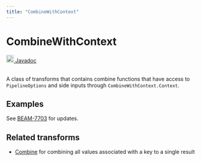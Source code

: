 ```yaml
---
title: "CombineWithContext"
---
```

<!--
Licensed under the Apache License, Version 2.0 (the "License");
you may not use this file except in compliance with the License.
You may obtain a copy of the License at

http://www.apache.org/licenses/LICENSE-2.0

Unless required by applicable law or agreed to in writing, software
distributed under the License is distributed on an "AS IS" BASIS,
WITHOUT WARRANTIES OR CONDITIONS OF ANY KIND, either express or implied.
See the License for the specific language governing permissions and
limitations under the License.
-->
# CombineWithContext
<table align="left">
    <a target="_blank" class="button"
        href="https://beam.apache.org/releases/javadoc/current/index.html?org/apache/beam/sdk/transforms/CombineWithContext.html">
      <img src="/images/logos/sdks/java.png" width="20px" height="20px"
           alt="Javadoc" />
     Javadoc
    </a>
</table>
<br><br>

A class of transforms that contains combine functions that have access to `PipelineOptions` and side inputs through `CombineWithContext.Context`.

## Examples
See [BEAM-7703](https://issues.apache.org/jira/browse/BEAM-7703) for updates.

## Related transforms
* [Combine](/documentation/transforms/java/aggregation/combine)
  for combining all values associated with a key to a single result
